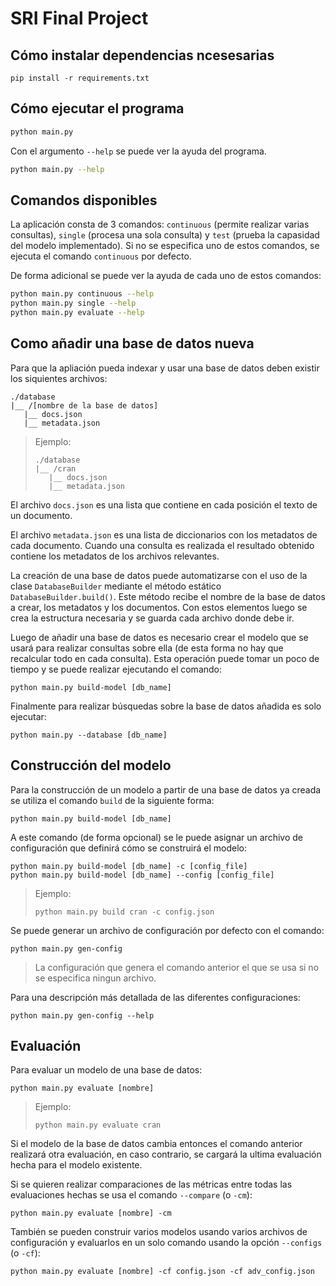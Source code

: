 # SRI Final Project

## Cómo instalar dependencias ncesesarias

```shell
pip install -r requirements.txt
```

## Cómo ejecutar el programa

```sh
python main.py
```

Con el argumento `--help` se puede ver la ayuda del programa.
```sh
python main.py --help
```

## Comandos disponibles

La aplicación consta de 3 comandos: `continuous` (permite realizar varias
consultas), `single` (procesa una sola consulta) y `test` (prueba la capasidad
del modelo implementado). Si no se especifica uno de estos comandos, se ejecuta
el comando `continuous` por defecto.

De forma adicional se puede ver la ayuda de cada uno de estos comandos:
```sh
python main.py continuous --help
python main.py single --help
python main.py evaluate --help
```

## Como añadir una base de datos nueva

Para que la apliación pueda indexar y usar una base de datos deben existir
los siquientes archivos:

```text
./database
|__ /[nombre de la base de datos]
   |__ docs.json
   |__ metadata.json
```

> Ejemplo:
> ```text
> ./database
> |__ /cran
>    |__ docs.json
>    |__ metadata.json
> ```

El archivo `docs.json` es una lista que contiene en cada posición el texto de un
documento.

El archivo `metadata.json` es una lista de diccionarios con los metadatos de cada
documento. Cuando una consulta es realizada el resultado obtenido contiene los
metadatos de los archivos relevantes.

La creación de una base de datos puede automatizarse con el uso de la clase
`DatabaseBuilder` mediante el método estático `DatabaseBuilder.build()`. Este
método recibe el nombre de la base de datos a crear, los metadatos y los
documentos. Con estos elementos luego se crea la estructura necesaria y se
guarda cada archivo donde debe ir.

Luego de añadir una base de datos es necesario crear el modelo que se usará
para realizar consultas sobre ella (de esta forma no hay que recalcular todo en
cada consulta). Esta operación puede tomar un poco de tiempo y se puede realizar
ejecutando el comando:

```shell
python main.py build-model [db_name]
```

Finalmente para realizar búsquedas sobre la base de datos añadida es solo
ejecutar:

```shell
python main.py --database [db_name]
```

## Construcción del modelo

Para la construcción de un modelo a partir de una base de datos ya creada se utiliza
el comando `build` de la siguiente forma:

```shell
python main.py build-model [db_name]
```

A este comando (de forma opcional) se le puede asignar un archivo de
configuración que definirá cómo se construirá el modelo:

```shell
python main.py build-model [db_name] -c [config_file]
python main.py build-model [db_name] --config [config_file]
```

> Ejemplo:
> ```shell
> python main.py build cran -c config.json
> ```

Se puede generar un archivo de configuración por defecto con el comando:

```shell
python main.py gen-config
```

> La configuración que genera el comando anterior el que se usa si no se
> especifica ningun archivo.

Para una descripción más detallada de las diferentes configuraciones:

```shell
python main.py gen-config --help
```

## Evaluación

Para evaluar un modelo de una base de datos:

```shell
python main.py evaluate [nombre]
```

> Ejemplo:
> ```shell
> python main.py evaluate cran
> ```

Si el modelo de la base de datos cambia entonces el comando anterior realizará
otra evaluación, en caso contrario, se cargará la ultima evaluación hecha para
el modelo existente.

Si se quieren realizar comparaciones de las métricas entre todas las evaluaciones
hechas se usa el comando `--compare` (o `-cm`):

```shell
python main.py evaluate [nombre] -cm
```

También se pueden construir varios modelos usando varios archivos de configuración
y evaluarlos en un solo comando usando la opción `--configs` (o `-cf`):

```shell
python main.py evaluate [nombre] -cf config.json -cf adv_config.json
```
